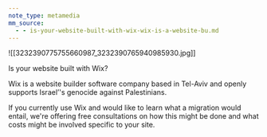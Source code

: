 ```yaml
---
note_type: metamedia
mm_source:
  - - is-your-website-built-with-wix-wix-is-a-website-bu.md
---
```


![[3232390775755660987_3232390765940985930.jpg]]

Is your website
built with Wix?

Wix is a website builder software company
based in Tel-Aviv and openly supports
Israel’'s genocide against Palestinians.

If you currently use Wix and would like to
learn what a migration would entail, we're
offering free consultations on how this
might be done and what costs might be
involved specific to your site.


